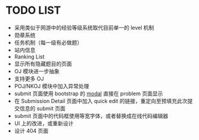TODO LIST
=========

- 采用类似于网游中的经验等级系统取代目前单一的 level 机制
- 勋章系统
- 任务机制（每一级有必做题）
- 站内信息
- Ranking List
- 显示所有隐藏题目的页面
- OJ 模块进一步抽象
- 支持更多 OJ
- POJ/NKOJ 模块中加入异常处理
- submit 页面使用 bootstrap 的 [modal](http://twitter.github.com/bootstrap/javascript.html#modals) 直接在 problem 页面显示
- 在 Submission Detail 页面中加入 quick edit 的链接，重定向至预填充此次提交信息的 submit 页面
- submit 页面中的代码框使用等宽字体，或者替换成在线代码编辑器
- UI 上的改进，或重新设计
- 设计 404 页面
